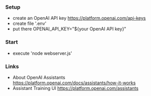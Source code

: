 ### Setup 
- create an OpenAI API key https://platform.openai.com/api-keys 
- create file '.env'
- put there OPENAI_API_KEY="${your OpenAI API key}"

### Start
- execute 'node webserver.js'


### Links
- About OpenAI Assistants https://platform.openai.com/docs/assistants/how-it-works 
- Assistant Training UI https://platform.openai.com/assistants 